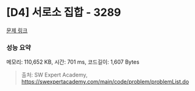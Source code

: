 # [D4] 서로소 집합 - 3289 

[문제 링크](https://swexpertacademy.com/main/code/problem/problemDetail.do?contestProbId=AWBJKA6qr2oDFAWr) 

### 성능 요약

메모리: 110,652 KB, 시간: 701 ms, 코드길이: 1,607 Bytes



> 출처: SW Expert Academy, https://swexpertacademy.com/main/code/problem/problemList.do
